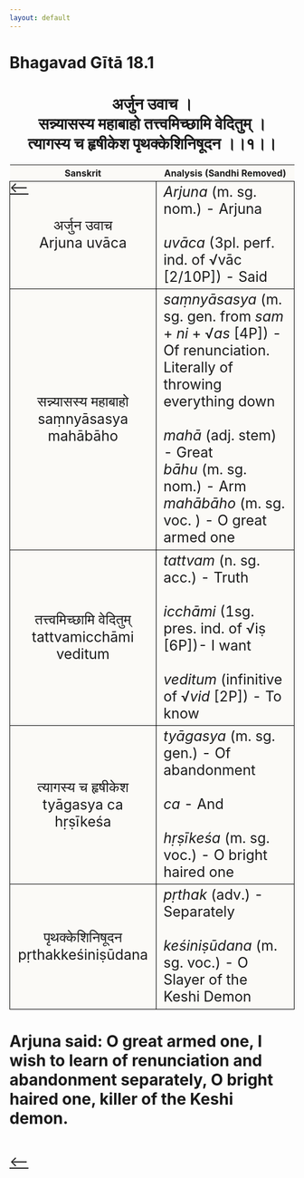 ```yaml
---
layout: default
---
```

<!---
Text can be **bold**, _italic_, or ~~strikethrough~~.

[Link to another page](./another-page.html)

There should be whitespace between paragraphs.

There should be whitespace between paragraphs. We recommend including a README, or a file with information about your project.
--->

# Bhagavad Gītā 18.1

<style>
table {
  border-collapse: collapse;
  border-style: hidden;
}
th {
  background: #FBFAF7;
}
td {
  font-size: 25px;
  background: #FBFAF7;
  border: 1px solid black;
}
div.move {
  font-size: 25px;
}
</style>

<h1 style="text-align:center">
अर्जुन उवाच । <br>
सन्न्यासस्य महाबाहो तत्त्वमिच्छामि वेदितुम् । <br>
त्यागस्य च हृषीकेश पृथक्केशिनिषूदन ।।१।।
</h1>
<div class="move" style="position:relative;min-width:960px">
 <p style="position: absolute;left:0;top:0"><a href="./ch18.html">⟵</a></p>
</div>
<div class="move" style="position:relative;min-width:960px">
 <p style="position: absolute;right:0;top:0"><a href="./v18-2.html">⟶</a></p>
</div>

| Sanskrit | Analysis (Sandhi Removed) |
|:-:|-|
| अर्जुन उवाच<br>Arjuna uvāca | <em>Arjuna</em> (m. sg. nom.) - Arjuna<br><br><em>uvāca</em> (3pl. perf. ind. of √vāc [2/10P]) - Said |
| सन्न्यासस्य महाबाहो<br>saṃnyāsasya mahābāho | <em>saṃnyāsasya</em> (m. sg. gen. from <em>sam</em> + <em>ni</em> + √<em>as</em> [4P]) - Of renunciation. Literally of throwing everything down<br><br><em>mahā</em> (adj. stem) - Great<br><em>bāhu</em> (m. sg. nom.) - Arm<br><em>mahābāho</em> (m. sg. voc. ) - O great armed one |
|  तत्त्वमिच्छामि वेदितुम्<br>tattvamicchāmi veditum  | <em>tattvam</em> (n. sg. acc.) - Truth<br><br><em>icchāmi</em> (1sg. pres. ind. of √iṣ [6P])- I want<br><br><em>veditum</em> (infinitive of √<em>vid</em> [2P]) - To know |
| त्यागस्य च हृषीकेश<br>tyāgasya ca hṛṣīkeśa | <em>tyāgasya</em> (m. sg. gen.) - Of abandonment<br><br><em>ca</em> - And<br><br><em>hṛṣīkeśa</em> (m. sg. voc.) - O bright haired one |
| पृथक्केशिनिषूदन<br>pṛthakkeśiniṣūdana | <em>pṛthak</em> (adv.) - Separately<br><br><em>keśiniṣūdana</em> (m. sg. voc.) - O Slayer of the Keshi Demon |

<h1>
Arjuna said: O great armed one, I wish to learn of renunciation and
abandonment separately, O bright haired one, killer of the Keshi demon.
</h1>
<div class="move" style="position:relative;min-width:960px">
 <p style="position: absolute;left:0;top:0"><a href="./ch18.html">⟵</a></p>
</div>
<div class="move" style="position:relative;min-width:960px">
 <p style="position: absolute;right:0;top:0"><a href="./v18-2.html">⟶</a></p>
</div>
